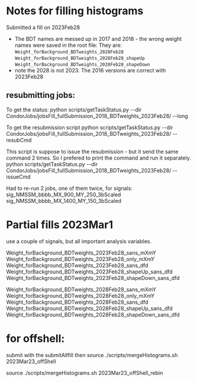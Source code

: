 # Notes for filling histograms

Submitted a fill on 2023Feb28
- The BDT names are messed up in 2017 and 2018 - the wrong weight names were saved in the root file:
They are:
`Weight_forBackground_BDTweights_2028Feb28`
`Weight_forBackground_BDTweights_2028Feb28_shapeUp`
`Weight_forBackground_BDTweights_2028Feb28_shapeDown`
- note the 2028 is not 2023.
The 2016 versions are correct with 2023Feb28


## resubmitting jobs:

To get the status:
python scripts/getTaskStatus.py --dir CondorJobs/jobsFill_fullSubmission_2018_BDTweights_2023Feb28/ --long

To get the resubmission script
python scripts/getTaskStatus.py --dir CondorJobs/jobsFill_fullSubmission_2018_BDTweights_2023Feb28/ --resubCmd

This script is suppose to issue the resubmission - but it send the same command 2 times. So I prefered to print the command and run it separately.
python scripts/getTaskStatus.py --dir CondorJobs/jobsFill_fullSubmission_2018_BDTweights_2023Feb28/ --issueCmd

Had to re-run 2 jobs, one of them twice, for signals:
sig_NMSSM_bbbb_MX_900_MY_250_3bScaled
sig_NMSSM_bbbb_MX_1400_MY_150_3bScaled


# Partial fills 2023Mar1

use a couple of signals, but all important analysis variables.

Weight_forBackground_BDTweights_2023Feb28_sans_mXmY
Weight_forBackground_BDTweights_2023Feb28_only_mXmY
Weight_forBackground_BDTweights_2023Feb28_sans_dfd
Weight_forBackground_BDTweights_2023Feb28_shapeUp_sans_dfd
Weight_forBackground_BDTweights_2023Feb28_shapeDown_sans_dfd

Weight_forBackground_BDTweights_2028Feb28_sans_mXmY
Weight_forBackground_BDTweights_2028Feb28_only_mXmY
Weight_forBackground_BDTweights_2028Feb28_sans_dfd
Weight_forBackground_BDTweights_2028Feb28_shapeUp_sans_dfd
Weight_forBackground_BDTweights_2028Feb28_shapeDown_sans_dfd


# for offshell:
submit with the submitAllfill
then
source ./scripts/mergeHistograms.sh 2023Mar23_offShell

source ./scripts/mergeHistograms.sh 2023Mar23_offShell_rebin
